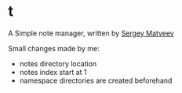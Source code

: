 # t

A Simple note manager, written by [Sergey Matveev](http://www.stargrave.org/)

Small changes made by me:
- notes directory location
- notes index start at 1
- namespace directories are created beforehand
